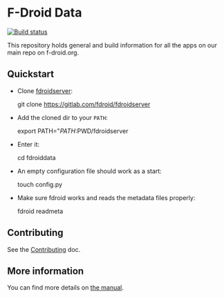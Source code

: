 # F-Droid Data

[![Build status](https://ci.gitlab.com/projects/5274/status.png?ref=master)](https://ci.gitlab.com/projects/5274?ref=master)

This repository holds general and build information for all the apps on our
main repo on f-droid.org.

## Quickstart

* Clone [fdroidserver](https://gitlab.com/fdroid/fdroidserver):

	git clone https://gitlab.com/fdroid/fdroidserver

* Add the cloned dir to your `PATH`:

	export PATH="$PATH:$PWD/fdroidserver

* Enter it:

	cd fdroiddata

* An empty configuration file should work as a start:

	touch config.py

* Make sure fdroid works and reads the metadata files properly:

	fdroid readmeta

## Contributing

See the [Contributing](CONTRIBUTING.md) doc.

## More information

You can find more details on [the manual](https://f-droid.org/manual/).
